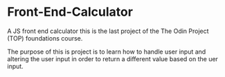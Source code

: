 # Front-End-Calculator

A JS front end calculator 
this is the last project of the The Odin Project (TOP) foundations course.

The purpose of this is project is to learn how to handle user input and altering the user input in order to return a different value based on the uer input.


